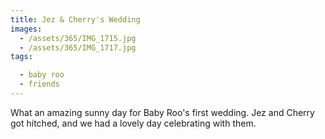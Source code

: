 ```yaml
---
title: Jez & Cherry's Wedding
images:
  - /assets/365/IMG_1715.jpg
  - /assets/365/IMG_1717.jpg
tags:

  - baby roo
  - friends
---
```

What an amazing sunny day for Baby Roo's first wedding. Jez and Cherry got hitched, and we had a lovely day celebrating with them. 